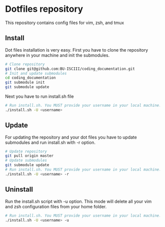# Dotfiles repository
This repository contains config files for vim, zsh, and tmux

## Install
Dot files installation is very easy. First you have to clone the repository anywhere in your machine and init the submodules.

```Bash
# Clone repository
git clone git@github.com:BU-ISCIII/coding_documentation.git
# Init and update submodules
cd coding_documentation
git submodule init
git submodule update
```
Next you have to run install.sh file

```Bash
# Run install.sh. You MUST provide your username in your local machine.
./install.sh -U <username>
```

## Update

For updating the repository and your dot files you have to update submodules and run install.sh with -r option.

```Bash
# Update repository
git pull origin master
# Update submodules
git submodule update
# Run install.sh. You MUST provide your username in your local machine.
./install.sh -U <username> -r
```

## Uninstall
Run the install.sh script with -u option. This mode will delete all your vim and zsh configuration files from your home folder.

```Bash
# Run install.sh. You MUST provide your username in your local machine.
./install.sh -U <username> -u
```
